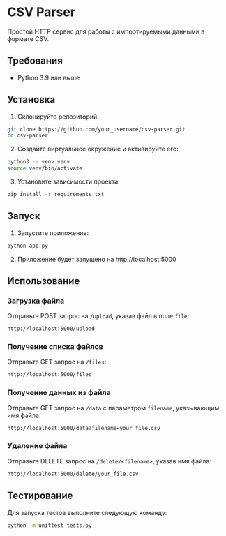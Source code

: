 


# CSV Parser

Простой HTTP сервис для работы с импортируемыми данными в формате CSV.

## Требования

- Python 3.9 или выше

## Установка

1. Склонируйте репозиторий:

```bash
git clone https://github.com/your_username/csv-parser.git
cd csv-parser
```

2. Создайте виртуальное окружение и активируйте его:

```bash
python3 -m venv venv
source venv/bin/activate
```

3. Установите зависимости проекта:

```bash
pip install -r requirements.txt
```

## Запуск

1. Запустите приложение:

```bash
python app.py
```

2. Приложение будет запущено на http://localhost:5000

## Использование

### Загрузка файла

Отправьте POST запрос на `/upload`, указав файл в поле `file`:

```bash
http://localhost:5000/upload
```

### Получение списка файлов

Отправьте GET запрос на `/files`:

```bash
http://localhost:5000/files
```

### Получение данных из файла

Отправьте GET запрос на `/data` с параметром `filename`, указывающим имя файла:

```bash
http://localhost:5000/data?filename=your_file.csv
```

### Удаление файла

Отправьте DELETE запрос на `/delete/<filename>`, указав имя файла:

```bash
http://localhost:5000/delete/your_file.csv
```

## Тестирование

Для запуска тестов выполните следующую команду:

```bash
python -m unittest tests.py
```
